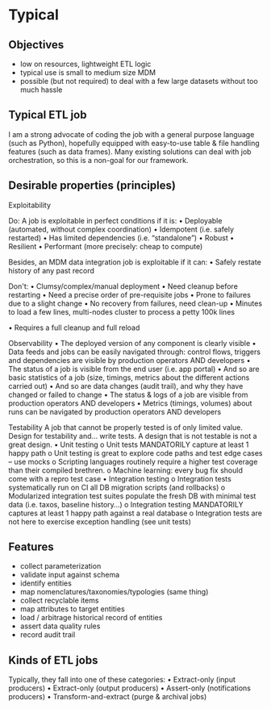 # Typical

## Objectives
* low on resources, lightweight ETL logic
* typical use is small to medium size MDM
* possible (but not required) to deal with a few large datasets without too much hassle

## Typical ETL job

I am a strong advocate of coding the job with a general purpose language (such as Python), hopefully equipped with easy-to-use table & file handling features (such as data frames).
Many existing solutions can deal with job orchestration, so this is a non-goal for our framework.

## Desirable properties (principles)

Exploitability

Do:
A job is exploitable in perfect conditions if it is:
•	Deployable (automated, without complex coordination)
•	Idempotent (i.e. safely restarted)
•	Has limited dependencies (i.e. “standalone”)
•	Robust
•	Resilient
•	Performant (more precisely: cheap to compute)

Besides, an MDM data integration job is exploitable if it can:
•	Safely restate history of any past record


Don't:
•	Clumsy/complex/manual deployment
•	Need cleanup before restarting
•	Need a precise order of pre-requisite jobs
•	Prone to failures due to a slight change
•	No recovery from failures, need clean-up
•	Minutes to load a few lines, multi-nodes cluster to process a petty 100k lines

•	Requires a full cleanup and full reload

Observability
•	The deployed version of any component is clearly visible
•	Data feeds and jobs can be easily navigated through: control flows, triggers and dependencies are visible by production operators AND developers
•	The status of a job is visible from the end user (i.e. app portal)
•	And so are basic statistics of a job (size, timings, metrics about the different actions carried out)
•	And so are data changes (audit trail), and why they have changed or failed to change
•	The status & logs of a job are visible from production operators AND developers
•	Metrics (timings, volumes) about runs can be navigated by production operators AND developers

Testability
A job that cannot be properly tested is of only limited value. Design for testability and… write tests.
A design that is not testable is not a great design.
•	Unit testing
o	Unit tests MANDATORILY capture at least 1 happy path
o	Unit testing is great to explore code paths and test edge cases – use mocks
o	Scripting languages routinely require a higher test coverage than their compiled brethren.
o	Machine learning: every bug fix should come with a repro test case
•	Integration testing
o	Integration tests systematically run on CI all DB migration scripts (and rollbacks)
o	Modularized integration test suites populate the fresh DB with minimal test data (i.e. taxos, baseline history…)
o	Integration testing MANDATORILY captures at least 1 happy path against a real database
o	Integration tests are not here to exercise exception handling (see unit tests)

## Features
* collect parameterization
* validate input against schema
* identify entities
* map nomenclatures/taxonomies/typologies (same thing)
* collect recyclable items
* map attributes to target entities
* load / arbitrage historical record of entities
* assert data quality rules
* record audit trail

## Kinds of ETL jobs
Typically, they fall into one of these categories:
•	Extract-only (input producers)
•	Extract-only (output producers)
•	Assert-only (notifications producers)
•	Transform-and-extract (purge & archival jobs)


